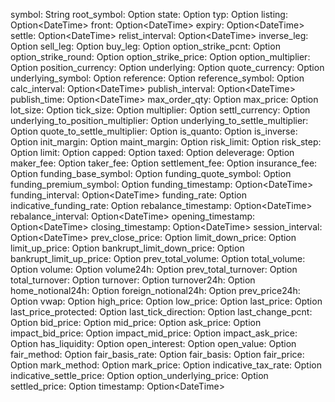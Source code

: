 symbol: String
root_symbol: Option<String>
state: Option<String>
typ: Option<String>
listing: Option<DateTime<Utc>>
front: Option<DateTime<Utc>>
expiry: Option<DateTime<Utc>>
settle: Option<DateTime<Utc>>
relist_interval: Option<DateTime<Utc>>
inverse_leg: Option<String>
sell_leg: Option<String>
buy_leg: Option<String>
option_strike_pcnt: Option<f64>
option_strike_round: Option<f64>
option_strike_price: Option<f64>
option_multiplier: Option<f64>
position_currency: Option<String>
underlying: Option<String>
quote_currency: Option<String>
underlying_symbol: Option<String>
reference: Option<String>
reference_symbol: Option<String>
calc_interval: Option<DateTime<Utc>>
publish_interval: Option<DateTime<Utc>>
publish_time: Option<DateTime<Utc>>
max_order_qty: Option<i64>
max_price: Option<f64>
lot_size: Option<i64>
tick_size: Option<f64>
multiplier: Option<i64>
settl_currency: Option<String>
underlying_to_position_multiplier: Option<i64>
underlying_to_settle_multiplier: Option<i64>
quote_to_settle_multiplier: Option<i64>
is_quanto: Option<bool>
is_inverse: Option<bool>
init_margin: Option<f64>
maint_margin: Option<f64>
risk_limit: Option<i64>
risk_step: Option<i64>
limit: Option<f64>
capped: Option<bool>
taxed: Option<bool>
deleverage: Option<bool>
maker_fee: Option<f64>
taker_fee: Option<f64>
settlement_fee: Option<f64>
insurance_fee: Option<f64>
funding_base_symbol: Option<String>
funding_quote_symbol: Option<String>
funding_premium_symbol: Option<String>
funding_timestamp: Option<DateTime<Utc>>
funding_interval: Option<DateTime<Utc>>
funding_rate: Option<f64>
indicative_funding_rate: Option<f64>
rebalance_timestamp: Option<DateTime<Utc>>
rebalance_interval: Option<DateTime<Utc>>
opening_timestamp: Option<DateTime<Utc>>
closing_timestamp: Option<DateTime<Utc>>
session_interval: Option<DateTime<Utc>>
prev_close_price: Option<f64>
limit_down_price: Option<f64>
limit_up_price: Option<f64>
bankrupt_limit_down_price: Option<f64>
bankrupt_limit_up_price: Option<f64>
prev_total_volume: Option<i64>
total_volume: Option<i64>
volume: Option<i64>
volume24h: Option<i64>
prev_total_turnover: Option<i64>
total_turnover: Option<i64>
turnover: Option<i64>
turnover24h: Option<i64>
home_notional24h: Option<f64>
foreign_notional24h: Option<f64>
prev_price24h: Option<f64>
vwap: Option<f64>
high_price: Option<f64>
low_price: Option<f64>
last_price: Option<f64>
last_price_protected: Option<f64>
last_tick_direction: Option<String>
last_change_pcnt: Option<f64>
bid_price: Option<f64>
mid_price: Option<f64>
ask_price: Option<f64>
impact_bid_price: Option<f64>
impact_mid_price: Option<f64>
impact_ask_price: Option<f64>
has_liquidity: Option<bool>
open_interest: Option<i64>
open_value: Option<i64>
fair_method: Option<String>
fair_basis_rate: Option<f64>
fair_basis: Option<f64>
fair_price: Option<f64>
mark_method: Option<String>
mark_price: Option<f64>
indicative_tax_rate: Option<f64>
indicative_settle_price: Option<f64>
option_underlying_price: Option<f64>
settled_price: Option<f64>
timestamp: Option<DateTime<Utc>>